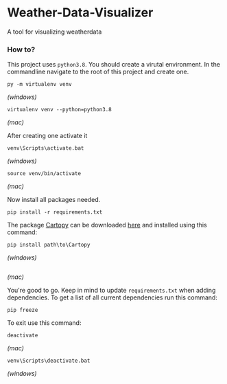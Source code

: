 # Weather-Data-Visualizer
A tool for visualizing weatherdata

### How to?
This project uses `python3.8`. You should create a virutal environment. In the commandline navigate to the root of this project and create one.
```shell 
py -m virtualenv venv
```
*(windows)*

```shell
virtualenv venv --python=python3.8
```
*(mac)*

After creating one activate it
```shell 
venv\Scripts\activate.bat
```
*(windows)*

```shell
source venv/bin/activate
```
*(mac)*

Now install all packages needed.
```shell 
pip install -r requirements.txt
```
The package [Cartopy](https://scitools.org.uk/cartopy/docs/latest/matplotlib/intro.html) can be downloaded [here](https://www.lfd.uci.edu/~gohlke/pythonlibs/#cartopy) and installed using this command:
```shell
pip install path\to\Cartopy
```
*(windows)*

```

```
*(mac)*

You're good to go.
Keep in mind to update `requirements.txt` when adding dependencies. To get a list of all current dependencies run this command:
```shell 
pip freeze
```
To exit use this command:
```shell 
deactivate
```
*(mac)*

```shell
venv\Scripts\deactivate.bat
```
*(windows)*
